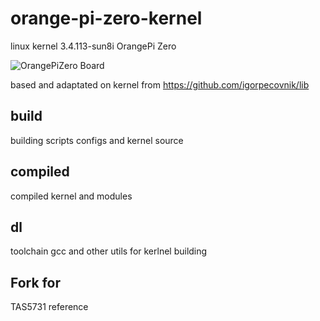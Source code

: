 # orange-pi-zero-kernel

linux kernel 3.4.113-sun8i OrangePi Zero

![OrangePiZero Board](img/orange_piz_zero_0.small.jpg)

based and adaptated on kernel from https://github.com/igorpecovnik/lib

## build
building scripts configs and kernel source

## compiled
compiled kernel and modules

## dl 
toolchain gcc and other utils for kerlnel building

## Fork for
TAS5731 reference
